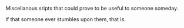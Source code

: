 
Miscellanous sripts that could prove to be useful to someone someday.

If that someone ever stumbles upon them, that is.

